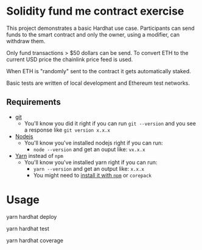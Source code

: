 # Solidity fund me contract exercise

This project demonstrates a basic Hardhat use case. Participants can send funds to the smart contract and only the owner, using a modifier, can withdraw them.

Only fund transactions > \$50 dollars can be send. To convert ETH to the current USD price the chainlink price feed is used.

When ETH is "randomly" sent to the contract it gets automatically staked.

Basic tests are written of local development and Ethereum test networks.

## Requirements

-   [git](https://git-scm.com/book/en/v2/Getting-Started-Installing-Git)
    -   You'll know you did it right if you can run `git --version` and you see a response like `git version x.x.x`
-   [Nodejs](https://nodejs.org/en/)
    -   You'll know you've installed nodejs right if you can run:
        -   `node --version` and get an ouput like: `vx.x.x`
-   [Yarn](https://yarnpkg.com/getting-started/install) instead of `npm`
    -   You'll know you've installed yarn right if you can run:
        -   `yarn --version` and get an output like: `x.x.x`
        -   You might need to [install it with `npm`](https://classic.yarnpkg.com/lang/en/docs/install/) or `corepack`

# Usage

yarn hardhat deploy

yarn hardhat test

yarn hardhat coverage
